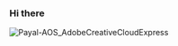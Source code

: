### Hi there

![Payal-AOS_AdobeCreativeCloudExpress](https://user-images.githubusercontent.com/31551887/161447355-86d7ba02-b0b6-4d01-b4e9-6e1acb8ffea8.gif)
